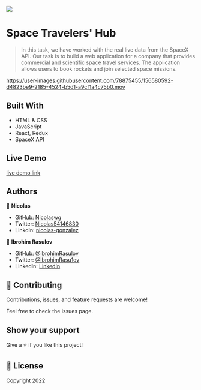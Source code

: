 ![](https://img.shields.io/badge/Microverse-blueviolet)

# Space Travelers' Hub

> In this task, we have worked with the real live data from the SpaceX API. Our task is to build a web application for a company that provides commercial and scientific space travel services. The application allows users to book rockets and join selected space missions.

https://user-images.githubusercontent.com/78875455/156580592-d4823be9-2185-4524-b5d1-a9cf1a4c75b0.mov

## Built With

- HTML & CSS
- JavaScript
- React, Redux
- SpaceX API

## Live Demo

[live demo link](https://space-travelers-react.herokuapp.com/)

## Authors

👤 **Nicolas**

 - GitHub: [Nicolaswg](https://github.com/Nicolaswg)
 - Twitter: [Nicolas54146830](https://twitter.com/Nicolas54146830)
 - LinkdIn: [nicolas-gonzalez](https://www.linkedin.com/in/nicolas-gonzalez-8623461a0/)

👤 **Ibrohim Rasulov**

- GitHub: [@IbrohimRasulov](https://github.com/IbrohimRasulov)
- Twitter: [@IbrohimRasu1ov](https://twitter.com/IbrohimRasu1ov)
- LinkedIn: [LinkedIn](https://www.linkedin.com/in/ibrohim-rasulov-a88352209/)

## 🤝 Contributing

Contributions, issues, and feature requests are welcome!

Feel free to check the issues page.

## Show your support

Give a ⭐️ if you like this project!

## 📝 License

Copyright 2022
